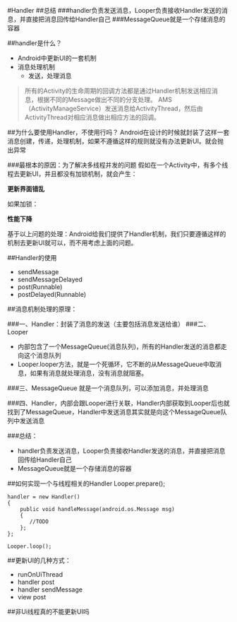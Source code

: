 #Handler
##总结
###handler负责发送消息，Looper负责接收Handler发送的消息，并直接把消息回传给Handler自己
###MessageQueue就是一个存储消息的容器

##handler是什么？
- Android中更新UI的一套机制
- 消息处理机制
	- 发送，处理消息

> 所有的Activity的生命周期的回调方法都是通过Handler机制发送相应消息，根据不同的Message做出不同的分支处理。
> AMS（ActivityManageService）发送消息给ActivityThread，然后由ActivityThread对相应消息做出相应方法的回调。

##为什么要使用Handler，不使用行吗？
Android在设计的时候就封装了这样一套消息创建，传递，处理机制，如果不遵循这样的规则就没有办法更新UI。就会抛出异常

###最根本的原因：为了解决多线程并发的问题
假如在一个Activity中，有多个线程去更新UI，并且都没有加锁机制，就会产生：

**更新界面错乱**

如果加锁：

**性能下降**

基于以上问题的处理：Android给我们提供了Handler机制，我们只要遵循这样的机制去更新UI就可以，而不用考虑上面的问题。


##Handler的使用
- sendMessage
- sendMessageDelayed
- post(Runnable)
- postDelayed(Runnable)

##消息机制处理的原理：

###一、Handler：封装了消息的发送（主要包括消息发送给谁）
###二、Looper
- 内部包含了一个MessageQueue(消息队列)，所有的Handler发送的消息都走向这个消息队列
- Looper.looper方法，就是一个死循环，它不断的从MessageQueue中取消息，如果有消息就处理消息，没有消息就阻塞。

###三、MessageQueue 就是一个消息队列，可以添加消息，并处理消息

###四、Handler，内部会跟Looper进行关联，Handler内部获取到Looper后也就找到了MessageQueue，Handler中发送消息其实就是向这个MessageQueue队列中发送消息

###总结：
- handler负责发送消息，Looper负责接收Handler发送的消息，并直接把消息回传给Handler自己
- MessageQueue就是一个存储消息的容器

##如何实现一个与线程相关的Handler
	Looper.prepare();  
                  
    handler = new Handler()  
    {  
        public void handleMessage(android.os.Message msg)  
        {  
           //TODO   
        };  
    };
	
	Looper.loop();

##更新UI的几种方式：
- runOnUiThread
- handler post
- handler sendMessage
- view post

##非Ui线程真的不能更新UI吗
